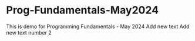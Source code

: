 # Prog-Fundamentals-May2024
This is demo for Programming Fundamentals - May 2024
Add new text
Add new text number 2